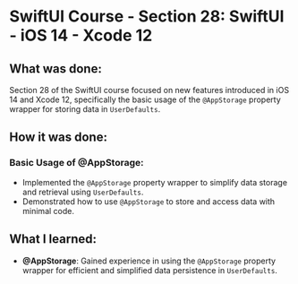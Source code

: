 # SwiftUI Course - Section 28: SwiftUI - iOS 14 - Xcode 12

## What was done:
Section 28 of the SwiftUI course focused on new features introduced in iOS 14 and Xcode 12, specifically the basic usage of the `@AppStorage` property wrapper for storing data in `UserDefaults`.

## How it was done:
### Basic Usage of @AppStorage:
- Implemented the `@AppStorage` property wrapper to simplify data storage and retrieval using `UserDefaults`.
- Demonstrated how to use `@AppStorage` to store and access data with minimal code.

## What I learned:
- **@AppStorage**: Gained experience in using the `@AppStorage` property wrapper for efficient and simplified data persistence in `UserDefaults`.
